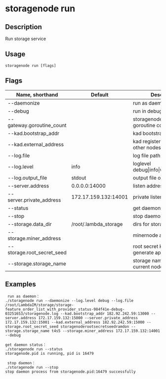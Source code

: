 # storagenode run

## Description

Run storage service

## Usage

```
storagenode run [flags]
```
## Flags

| Name, shorthand| Default   | Description | Required                                                                  |
| --------------- | ----   | -------- | --------------------- 
| --daemonize  |  | run as daemon |
| --debug  |  | run in debug mode |
| --gateway.goroutine_count  |  | storagenode gateway goroutine count |
| --kad.bootstrap_addr  |  | kad bootstrap address |
| --kad.external_address  |  | kad registered address(to other nodes) |
| --log.file  |  | log file path for daemon |
| --log.level  | info | loglevel debug\|info\|warn\|error\|fatal |
| --log.output_file  | stdout | output file of log |
| --server.address  | 0.0.0.0:14000 | listen address |
| --server.private_address  | 172.17.159.132:14001 | private listen address |
| --status  | | get daemon status |
| --stop  |  | stop daemon |
| --storage.data_dir   | /root/.lambda_storage | dirs for storage and mining |
| --storage.miner_address  |  | minernode address |
| --storage.root_secret_seed  |  | root secret key for generate apikey |
| --storage.storage_name  |  | storage name to represent current node |


## Examples
```
 run as daemon：
./storagenode run --daemonize --log.level debug --log.file /root/LambdaIM/storage/storage-feature_order_list_with_provider_status-984f41e-debug-03251653/storagenode.log --kad.bootstrap_addr 182.92.242.59:13000 --server.address 172.17.159.132:15000 --server.private_address 172.17.159.132:15001 --kad.external_address 182.92.242.59:15000 --storage.root_secret_seed storagenoderootsecretseedramdon --storage.storage_name t4s5 --storage.miner_address 172.17.159.132:14001 --debug

get daemon status：
./storagenode run --status  
storagenode.pid is running, pid is 16479

 stop daemon：
./storagenode run --stop 
stop daemon process from storagenode.pid:16479 successfully
```
